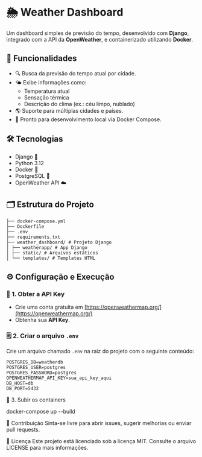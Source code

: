 # 🌦️ Weather Dashboard

Um dashboard simples de previsão do tempo, desenvolvido com **Django**, integrado com a API da **OpenWeather**, e containerizado utilizando **Docker**.

## 🚀 Funcionalidades

- 🔍 Busca da previsão do tempo atual por cidade.
- 🌤️ Exibe informações como:
  - Temperatura atual
  - Sensação térmica
  - Descrição do clima (ex.: céu limpo, nublado)
- 🌎 Suporte para múltiplas cidades e países.
- 🔧 Pronto para desenvolvimento local via Docker Compose.

## 🛠️ Tecnologias

- Django 🐍
- Python 3.12
- Docker 🐳
- PostgreSQL 🐘
- OpenWeather API ☁️

## 🗂️ Estrutura do Projeto
    
    ├── docker-compose.yml
    ├── Dockerfile
    ├── .env
    ├── requirements.txt
    ├── weather_dashboard/ # Projeto Django
    │ ├── weatherapp/ # App Django
    │ ├── static/ # Arquivos estáticos
    │ └── templates/ # Templates HTML


## ⚙️ Configuração e Execução

### 🔑 1. Obter a API Key

- Crie uma conta gratuita em [https://openweathermap.org/](https://openweathermap.org/)
- Obtenha sua **API Key**.

### 🗒️ 2. Criar o arquivo `.env`

Crie um arquivo chamado `.env` na raiz do projeto com o seguinte conteúdo:

```env
POSTGRES_DB=weatherdb
POSTGRES_USER=postgres
POSTGRES_PASSWORD=postgres
OPENWEATHERMAP_API_KEY=sua_api_key_aqui
DB_HOST=db
DB_PORT=5432
```

🐳 3. Subir os containers

docker-compose up --build

🤝 Contribuição
Sinta-se livre para abrir issues, sugerir melhorias ou enviar pull requests.

📜 Licença
Este projeto está licenciado sob a licença MIT. Consulte o arquivo LICENSE para mais informações.

